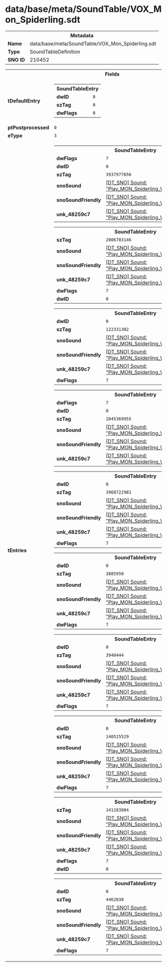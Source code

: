 <h1>data/base/meta/SoundTable/VOX_Mon_Spiderling.sdt</h1><table><tr><th colspan="100%">Metadata</th></tr><tr><td><b>Name</b></td><td>data/base/meta/SoundTable/VOX_Mon_Spiderling.sdt</td></tr><tr><td><b>Type</b></td><td>SoundTableDefinition</td></tr><tr><td><b>SNO ID</b></td><td>210452</td></tr></table>

<table><tr><th colspan="100%">Fields</th></tr><tr><td><b>tDefaultEntry</b></td><td><table><tr><th colspan="100%">SoundTableEntry</th></tr><tr><td><b>dwID</b></td><td><code>0</code></td></tr><tr><td><b>szTag</b></td><td><code>0</code></td></tr><tr><td><b>dwFlags</b></td><td><code>0</code></td></tr></table>

</td></tr><tr><td><b>ptPostprocessed</b></td><td><code>0</code></td></tr><tr><td><b>eType</b></td><td><code>3</code></td></tr><tr><td><b>tEntries</b></td><td><table><tr><th colspan="100%">SoundTableEntry</th></tr><tr><td><b>dwFlags</b></td><td><code>7</code></td></tr><tr><td><b>dwID</b></td><td><code>0</code></td></tr><tr><td><b>szTag</b></td><td><code>3937977656</code></td></tr><tr><td><b>snoSound</b></td><td><a href="..\Sound\Play_MON_Spiderling_VOX_Attack.snd">[DT_SNO] Sound: "Play_MON_Spiderling_VOX_Attack"</a></td></tr><tr><td><b>snoSoundFriendly</b></td><td><a href="..\Sound\Play_MON_Spiderling_VOX_Attack.snd">[DT_SNO] Sound: "Play_MON_Spiderling_VOX_Attack"</a></td></tr><tr><td><b>unk_48259c7</b></td><td><a href="..\Sound\Play_MON_Spiderling_VOX_Attack.snd">[DT_SNO] Sound: "Play_MON_Spiderling_VOX_Attack"</a></td></tr></table>


<table><tr><th colspan="100%">SoundTableEntry</th></tr><tr><td><b>szTag</b></td><td><code>2006703146</code></td></tr><tr><td><b>snoSound</b></td><td><a href="..\Sound\Play_MON_Spiderling_VOX_Attack_Navi_Run.snd">[DT_SNO] Sound: "Play_MON_Spiderling_VOX_Attack_Navi_Run"</a></td></tr><tr><td><b>snoSoundFriendly</b></td><td><a href="..\Sound\Play_MON_Spiderling_VOX_Attack_Navi_Run.snd">[DT_SNO] Sound: "Play_MON_Spiderling_VOX_Attack_Navi_Run"</a></td></tr><tr><td><b>unk_48259c7</b></td><td><a href="..\Sound\Play_MON_Spiderling_VOX_Attack_Navi_Run.snd">[DT_SNO] Sound: "Play_MON_Spiderling_VOX_Attack_Navi_Run"</a></td></tr><tr><td><b>dwFlags</b></td><td><code>7</code></td></tr><tr><td><b>dwID</b></td><td><code>0</code></td></tr></table>


<table><tr><th colspan="100%">SoundTableEntry</th></tr><tr><td><b>dwID</b></td><td><code>0</code></td></tr><tr><td><b>szTag</b></td><td><code>122331302</code></td></tr><tr><td><b>snoSound</b></td><td><a href="..\Sound\Play_MON_Spiderling_VOX_Death.snd">[DT_SNO] Sound: "Play_MON_Spiderling_VOX_Death"</a></td></tr><tr><td><b>snoSoundFriendly</b></td><td><a href="..\Sound\Play_MON_Spiderling_VOX_Death.snd">[DT_SNO] Sound: "Play_MON_Spiderling_VOX_Death"</a></td></tr><tr><td><b>unk_48259c7</b></td><td><a href="..\Sound\Play_MON_Spiderling_VOX_Death.snd">[DT_SNO] Sound: "Play_MON_Spiderling_VOX_Death"</a></td></tr><tr><td><b>dwFlags</b></td><td><code>7</code></td></tr></table>


<table><tr><th colspan="100%">SoundTableEntry</th></tr><tr><td><b>dwFlags</b></td><td><code>7</code></td></tr><tr><td><b>dwID</b></td><td><code>0</code></td></tr><tr><td><b>szTag</b></td><td><code>2045369955</code></td></tr><tr><td><b>snoSound</b></td><td><a href="..\Sound\Play_MON_Spiderling_VOX_Death.snd">[DT_SNO] Sound: "Play_MON_Spiderling_VOX_Death"</a></td></tr><tr><td><b>snoSoundFriendly</b></td><td><a href="..\Sound\Play_MON_Spiderling_VOX_Death.snd">[DT_SNO] Sound: "Play_MON_Spiderling_VOX_Death"</a></td></tr><tr><td><b>unk_48259c7</b></td><td><a href="..\Sound\Play_MON_Spiderling_VOX_Death.snd">[DT_SNO] Sound: "Play_MON_Spiderling_VOX_Death"</a></td></tr></table>


<table><tr><th colspan="100%">SoundTableEntry</th></tr><tr><td><b>dwID</b></td><td><code>0</code></td></tr><tr><td><b>szTag</b></td><td><code>3968722981</code></td></tr><tr><td><b>snoSound</b></td><td><a href="..\Sound\Play_MON_Spiderling_VOX_GetHit.snd">[DT_SNO] Sound: "Play_MON_Spiderling_VOX_GetHit"</a></td></tr><tr><td><b>snoSoundFriendly</b></td><td><a href="..\Sound\Play_MON_Spiderling_VOX_GetHit.snd">[DT_SNO] Sound: "Play_MON_Spiderling_VOX_GetHit"</a></td></tr><tr><td><b>unk_48259c7</b></td><td><a href="..\Sound\Play_MON_Spiderling_VOX_GetHit.snd">[DT_SNO] Sound: "Play_MON_Spiderling_VOX_GetHit"</a></td></tr><tr><td><b>dwFlags</b></td><td><code>7</code></td></tr></table>


<table><tr><th colspan="100%">SoundTableEntry</th></tr><tr><td><b>dwID</b></td><td><code>0</code></td></tr><tr><td><b>szTag</b></td><td><code>3885950</code></td></tr><tr><td><b>snoSound</b></td><td><a href="..\Sound\Play_MON_Spiderling_VOX_Idle.snd">[DT_SNO] Sound: "Play_MON_Spiderling_VOX_Idle"</a></td></tr><tr><td><b>snoSoundFriendly</b></td><td><a href="..\Sound\Play_MON_Spiderling_VOX_Idle.snd">[DT_SNO] Sound: "Play_MON_Spiderling_VOX_Idle"</a></td></tr><tr><td><b>unk_48259c7</b></td><td><a href="..\Sound\Play_MON_Spiderling_VOX_Idle.snd">[DT_SNO] Sound: "Play_MON_Spiderling_VOX_Idle"</a></td></tr><tr><td><b>dwFlags</b></td><td><code>7</code></td></tr></table>


<table><tr><th colspan="100%">SoundTableEntry</th></tr><tr><td><b>dwID</b></td><td><code>0</code></td></tr><tr><td><b>szTag</b></td><td><code>3940444</code></td></tr><tr><td><b>snoSound</b></td><td><a href="..\Sound\Play_MON_Spiderling_VOX_Attack_Leap.snd">[DT_SNO] Sound: "Play_MON_Spiderling_VOX_Attack_Leap"</a></td></tr><tr><td><b>snoSoundFriendly</b></td><td><a href="..\Sound\Play_MON_Spiderling_VOX_Attack_Leap.snd">[DT_SNO] Sound: "Play_MON_Spiderling_VOX_Attack_Leap"</a></td></tr><tr><td><b>unk_48259c7</b></td><td><a href="..\Sound\Play_MON_Spiderling_VOX_Attack_Leap.snd">[DT_SNO] Sound: "Play_MON_Spiderling_VOX_Attack_Leap"</a></td></tr><tr><td><b>dwFlags</b></td><td><code>7</code></td></tr></table>


<table><tr><th colspan="100%">SoundTableEntry</th></tr><tr><td><b>dwID</b></td><td><code>0</code></td></tr><tr><td><b>szTag</b></td><td><code>140515529</code></td></tr><tr><td><b>snoSound</b></td><td><a href="..\Sound\Play_MON_Spiderling_VOX_Summon.snd">[DT_SNO] Sound: "Play_MON_Spiderling_VOX_Summon"</a></td></tr><tr><td><b>snoSoundFriendly</b></td><td><a href="..\Sound\Play_MON_Spiderling_VOX_Summon.snd">[DT_SNO] Sound: "Play_MON_Spiderling_VOX_Summon"</a></td></tr><tr><td><b>unk_48259c7</b></td><td><a href="..\Sound\Play_MON_Spiderling_VOX_Summon.snd">[DT_SNO] Sound: "Play_MON_Spiderling_VOX_Summon"</a></td></tr><tr><td><b>dwFlags</b></td><td><code>7</code></td></tr></table>


<table><tr><th colspan="100%">SoundTableEntry</th></tr><tr><td><b>szTag</b></td><td><code>141183884</code></td></tr><tr><td><b>snoSound</b></td><td><a href="..\Sound\Play_MON_Spiderling_VOX_Unstoppable.snd">[DT_SNO] Sound: "Play_MON_Spiderling_VOX_Unstoppable"</a></td></tr><tr><td><b>snoSoundFriendly</b></td><td><a href="..\Sound\Play_MON_Spiderling_VOX_Unstoppable.snd">[DT_SNO] Sound: "Play_MON_Spiderling_VOX_Unstoppable"</a></td></tr><tr><td><b>unk_48259c7</b></td><td><a href="..\Sound\Play_MON_Spiderling_VOX_Unstoppable.snd">[DT_SNO] Sound: "Play_MON_Spiderling_VOX_Unstoppable"</a></td></tr><tr><td><b>dwFlags</b></td><td><code>7</code></td></tr><tr><td><b>dwID</b></td><td><code>0</code></td></tr></table>


<table><tr><th colspan="100%">SoundTableEntry</th></tr><tr><td><b>dwID</b></td><td><code>0</code></td></tr><tr><td><b>szTag</b></td><td><code>4462038</code></td></tr><tr><td><b>snoSound</b></td><td><a href="..\Sound\Play_MON_Spiderling_VOX_Idle_Distant.snd">[DT_SNO] Sound: "Play_MON_Spiderling_VOX_Idle_Distant"</a></td></tr><tr><td><b>snoSoundFriendly</b></td><td><a href="..\Sound\Play_MON_Spiderling_VOX_Idle_Distant.snd">[DT_SNO] Sound: "Play_MON_Spiderling_VOX_Idle_Distant"</a></td></tr><tr><td><b>unk_48259c7</b></td><td><a href="..\Sound\Play_MON_Spiderling_VOX_Idle_Distant.snd">[DT_SNO] Sound: "Play_MON_Spiderling_VOX_Idle_Distant"</a></td></tr><tr><td><b>dwFlags</b></td><td><code>7</code></td></tr></table>


</td></tr></table>

